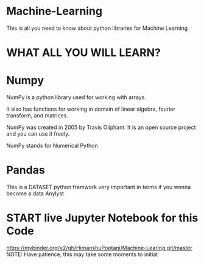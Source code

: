 # Machine-Learning
 This is all you need to know about python libraries for Machine Learning

# WHAT ALL YOU WILL LEARN?
# Numpy
NumPy is a python library used for working with arrays.

It also has functions for working in domain of linear algebra, fourier transform, and matrices.

NumPy was created in 2005 by Travis Oliphant. It is an open source project and you can use it freely.

NumPy stands for Numerical Python

# Pandas
This is a DATASET python framwork very important in terms if you wonna become a data Anylyst

# START live Jupyter Notebook for this Code
https://mybinder.org/v2/gh/HimanshuPoptani/Machine-Learing.git/master
NOTE: Have patience, this may take some moments to initiat
